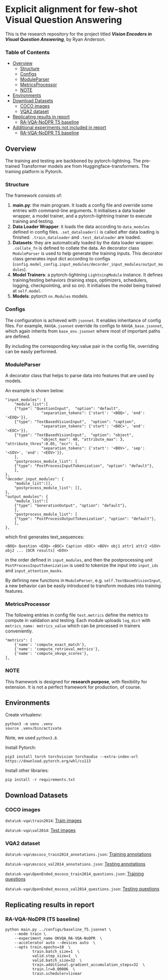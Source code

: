 # Explicit alignment for few-shot Visual Question Answering

This is the research repository for the project titled **_Vision Encoders in Visual Question Answering_**, by Ryan Anderson.


### Table of Contents
<!-- TOC -->

- [Overview](#overview)
    - [Structure](#structure)
    - [Configs](#configs)
    - [ModuleParser](#moduleparser)
    - [MetricsProcessor](#metricsprocessor)
    - [NOTE](#note)
- [Environments](#environments)
- [Download Datasets](#download-datasets)
    - [COCO images](#coco-images)
    - [VQA2 dataset](#vqa2-dataset)
- [Replicating results in report](#replicating-results-in-report)
    - [RA-VQA-NoDPR T5 baseline](#ra-vqa-nodpr-t5-baseline)
- [Additional experiments not included in report](#additional-experiments-not-included-in-report)
    - [RA-VQA-NoDPR T5 baseline](#ra-vqa-nodpr-t5-baseline)

<!-- /TOC -->


## Overview
The training and testing are backboned by pytorch-lightning. The pre-trained Transformer models are from Huggingface-transformers. The training platform is Pytorch.

### Structure
The framework consists of:

1. **main.py**: the main program. It loads a config file and override some entries with command-line arguments. It initialises a data loader wrapper, a model trainer, and a pytorch-lightning trainer to execute training and testing.
2. **Data Loader Wrapper**: it loads the data according to `data_modules` defined in config files. `.set_dataloader()` is called after data loading is finished. `.train_dataloader` and `.test_dataloader` are loaded.
3. **Datasets**: they are automatically loaded by the data loader wrapper. `.collate_fn` is defined to collate the data. An decorator class `ModuleParser` is used to help generate the training inputs. This decorator class generates input dict according to configs (`config.model_config.input_modules/decorder_input_modules/output_modules`).
4. **Model Trainers**: a pytorch-lightning `LightningModule` instance. It defines training/testing behaviors (training steps, optimizers, schedulers, logging, checkpointing, and so on). It initialises the model being trained at `self.model`.
5. **Models**: pytorch `nn.Modules` models.

### Configs
The configuration is achieved with `jsonnet`. It enables inheritance of config files. For example, `RAVQA.jsonnet` override its configs to `RAVQA_base.jsonnet`, which again inherits from `base_env.jsonnet` where most of important paths are defined.

By including the corresponding key:value pair in the config file, overriding can be easily performed.

### ModuleParser
A decorator class that helps to parse data into features that are used by models.

An example is shown below:
```
"input_modules": {
    "module_list":[
    {"type": "QuestionInput",  "option": "default", 
                "separation_tokens": {'start': '<BOQ>', 'end': '<EOQ>'}},  
    {"type": "TextBasedVisionInput",  "option": "caption",
                "separation_tokens": {'start': '<BOC>', 'end': '<EOC>'}},
    {"type": "TextBasedVisionInput",  "option": "object", 
                "object_max": 40, "attribute_max": 3, "attribute_thres":0.05, "ocr": 1,
                "separation_tokens": {'start': '<BOV>', 'sep': '<SOV>', 'end': '<EOV>'}},
    ],
    "postprocess_module_list": [
    {"type": "PostProcessInputTokenization", "option": "default"},
    ],
},
"decoder_input_modules": {
    "module_list":[],
    "postprocess_module_list": [],
},
"output_modules": {
    "module_list":[
    {"type": "GenerationOutput", "option": "default"},
    ],
    "postprocess_module_list": [
    {"type": "PostProcessOutputTokenization", "option": "default"},
    ],
},
```
which first generates text_sequences:
```
<BOQ> Question <EOQ> <BOC> Caption <EOC> <BOV> obj1 attr1 attr2 <SOV> obj2 ... [OCR results] <EOV>
```
in the order defined in `input_modules`, and then the postprocessing unit `PostProcessInputTokenization` is used to tokenize the input into `input_ids` and `input_attention_masks`.

By defining new functions in `ModuleParser`, e.g. `self.TextBasedVisionInput`, a new behavior can be easily introduced to transform modules into training features.

### MetricsProcessor
The following entries in config file `test.metrics` define the metrics to compute in validation and testing. Each module uploads `log_dict` with `metrics_name: metrics_value` which can be processed in trainers conveniently.
```
"metrics": [
    {'name': 'compute_exact_match'},
    {'name': 'compute_retrieval_metrics'},
    {'name': 'compute_okvqa_scores'},
],
```

### NOTE
This framework is designed for **research purpose**, with flexibility for extension. It is not a perfect framework for production, of course.

## Environments
Create virtualenv:
```
python3 -m venv .venv
source .venv/bin/activate 
```
Note, we used `python3.8`.

Install Pytorch:
```
pip3 install torch torchvision torchaudio --extra-index-url https://download.pytorch.org/whl/cu113
```
Install other libraries:
```
pip install -r requirements.txt
```


## Download Datasets
### COCO images
`data\ok-vqa\train2014`: [Train images](http://images.cocodataset.org/zips/train2014.zip)

`data\ok-vqa\val2014`: [Test images](http://images.cocodataset.org/zips/val2014.zip)

### VQA2 dataset
`data\ok-vqa\mscoco_train2014_annotations.json`: [Training annotations](https://okvqa.allenai.org/static/data/mscoco_train2014_annotations.json.zip)

`data\ok-vqa\mscoco_val2014_annotations.json`: [Testing annotations](https://okvqa.allenai.org/static/data/mscoco_val2014_annotations.json.zip)

`data\ok-vqa\OpenEnded_mscoco_train2014_questions.json`: [Training questions](https://okvqa.allenai.org/static/data/OpenEnded_mscoco_train2014_questions.json.zip)

`data\ok-vqa\OpenEnded_mscoco_val2014_questions.json`: [Testing questions](https://okvqa.allenai.org/static/data/OpenEnded_mscoco_val2014_questions.json.zip)

## Replicating results in report
### RA-VQA-NoDPR (T5 baseline)
```
python main.py ../configs/baseline_T5.jsonnet \
    --mode train \
    --experiment_name OKVQA_RA-VQA-NoDPR  \
    --accelerator auto --devices auto  \
    --opts train.epochs=10  \
            train.batch_size=1  \
            valid.step_size=1  \
            valid.batch_size=32  \
            train.additional.gradient_accumulation_steps=32  \
            train.lr=0.00006  \
            train.scheduler=linear
```


